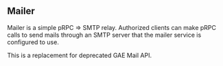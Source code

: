 Mailer
------

Mailer is a simple pRPC => SMTP relay. Authorized clients can make pRPC calls
to send mails through an SMTP server that the mailer service is configured to
use.

This is a replacement for deprecated GAE Mail API.
